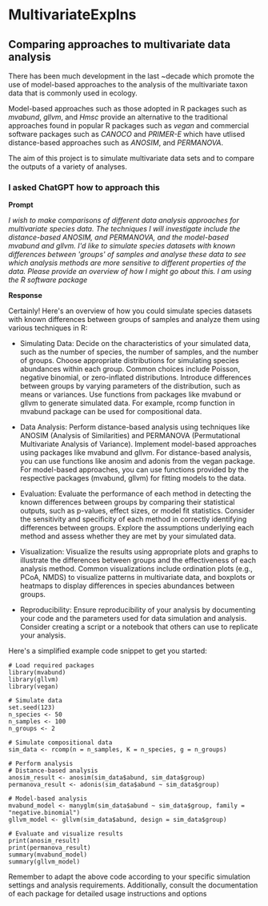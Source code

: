 <h1>MultivariateExplns</h1>
<h2>Comparing approaches to multivariate data analysis</h2>

There has been much development in the last ~decade which promote the use of
model-based approaches to the analysis of the multivariate taxon data that
is commonly used in ecology.

Model-based approaches such as those adopted in R packages such as _mvabund_, _gllvm_, and
_Hmsc_ provide an alternative to the traditional approaches found in popular R
packages such as _vegan_ and commercial software packages such as _CANOCO_ and 
_PRIMER-E_ which have utlised distance-based approaches such as _ANOSIM_, and 
_PERMANOVA_.

The aim of this project is to simulate multivariate data sets and to compare the
outputs of a variety of analyses.

<h3>I asked ChatGPT how to approach this</h3>
<b>Prompt</b>

<i>I wish to make comparisons of  different data analysis approaches for multivariate species data.  The techniques I will investigate include the distance-based ANOSIM, and PERMANOVA, and the model-based mvabund and gllvm.
I'd like to simulate species datasets with known differences between 'groups' of samples and analyse these data to see which analysis methods are more sensitive to different properties of the data.
Please provide an overview of how I might go about this. I am using the R software package</i>

<b>Response</b>

Certainly! Here's an overview of how you could simulate species datasets with known differences between groups of samples and analyze them using various techniques in R:

* Simulating Data:
        Decide on the characteristics of your simulated data, such as the number of species, the number of samples, and the number of groups. Choose appropriate distributions for simulating species abundances within each group. Common choices include Poisson, negative binomial, or zero-inflated distributions. Introduce differences between groups by varying parameters of the distribution, such as means or variances. Use functions from packages like mvabund or gllvm to generate simulated data. For example, rcomp function in mvabund package can be used for compositional data.

* Data Analysis:
        Perform distance-based analysis using techniques like ANOSIM (Analysis of Similarities) and PERMANOVA (Permutational Multivariate Analysis of Variance). Implement model-based approaches using packages like mvabund and gllvm. For distance-based analysis, you can use functions like anosim and adonis from the vegan package. For model-based approaches, you can use functions provided by the respective packages (mvabund, gllvm) for fitting models to the data.

* Evaluation:
        Evaluate the performance of each method in detecting the known differences between groups by comparing their statistical outputs, such as p-values, effect sizes, or model fit statistics. Consider the sensitivity and specificity of each method in correctly identifying differences between groups. Explore the assumptions underlying each method and assess whether they are met by your simulated data.

* Visualization:
        Visualize the results using appropriate plots and graphs to illustrate the differences between groups and the effectiveness of each analysis method. Common visualizations include ordination plots (e.g., PCoA, NMDS) to visualize patterns in multivariate data, and boxplots or heatmaps to display differences in species abundances between groups.

* Reproducibility:
        Ensure reproducibility of your analysis by documenting your code and the parameters used for data simulation and analysis. Consider creating a script or a notebook that others can use to replicate your analysis.

Here's a simplified example code snippet to get you started:


    # Load required packages
    library(mvabund)
    library(gllvm)
    library(vegan)
    
    # Simulate data
    set.seed(123)
    n_species <- 50
    n_samples <- 100
    n_groups <- 2
    
    # Simulate compositional data
    sim_data <- rcomp(n = n_samples, K = n_species, g = n_groups)
    
    # Perform analysis
    # Distance-based analysis
    anosim_result <- anosim(sim_data$abund, sim_data$group)
    permanova_result <- adonis(sim_data$abund ~ sim_data$group)
    
    # Model-based analysis
    mvabund_model <- manyglm(sim_data$abund ~ sim_data$group, family = "negative.binomial")
    gllvm_model <- gllvm(sim_data$abund, design = sim_data$group)
    
    # Evaluate and visualize results
    print(anosim_result)
    print(permanova_result)
    summary(mvabund_model)
    summary(gllvm_model)

Remember to adapt the above code according to your specific simulation settings and analysis requirements. Additionally, consult the documentation of each package for detailed usage instructions and options